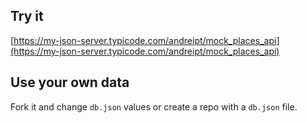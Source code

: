 ## Try it

[https://my-json-server.typicode.com/andreipt/mock_places_api](https://my-json-server.typicode.com/andreipt/mock_places_api)

## Use your own data

Fork it and change `db.json` values or create a repo with a `db.json` file.